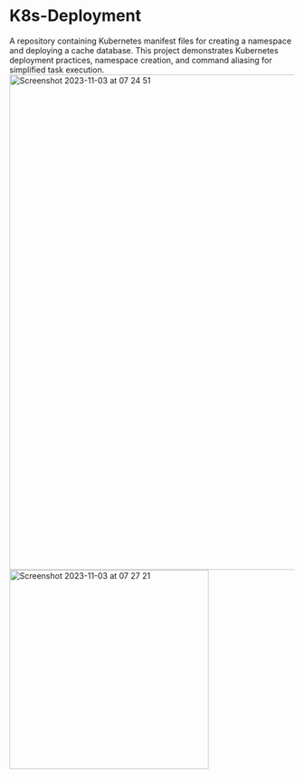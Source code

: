 # K8s-Deployment
A repository containing Kubernetes manifest files for creating a namespace and deploying a cache database. This project demonstrates Kubernetes deployment practices, namespace creation, and command aliasing for simplified task execution.
<img width="875" alt="Screenshot 2023-11-03 at 07 24 51" src="https://github.com/Zhagi/K8s-Deployment/assets/76794463/59d7ad97-5b79-4681-bbbb-c545a6e32f83">
<img width="352" alt="Screenshot 2023-11-03 at 07 27 21" src="https://github.com/Zhagi/K8s-Deployment/assets/76794463/194fb1ed-6043-4ef9-9f0a-b32577f13251">
